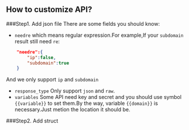 ## How to customize API?

###Step1. Add json file
There are some fields you should know:
- `needre` which means regular expression.For example,If your `subdomain` result still need `re`:
```json
    "needre":{
        "ip":false,
        "subdomain":true
    }
```
And we only support `ip` and `subdomain`

- `response_type` Only support `json` and `raw`.  
- `variables` Some API need key and secret and you should use symbol `{{variable}}` to set them.By the way, variable `{{domain}}` is necessary.Just metion the location it should be.



###Step2. Add struct
